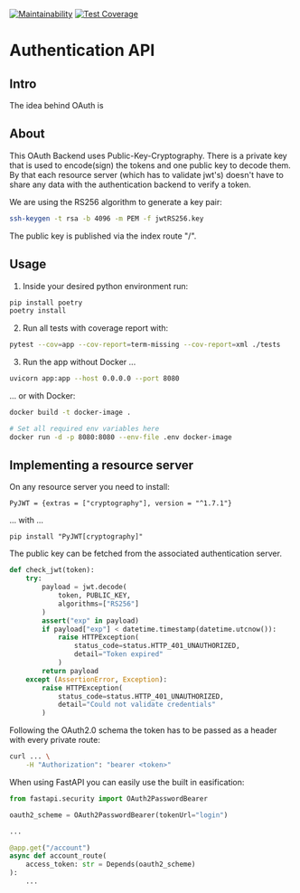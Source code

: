 [![Maintainability](https://api.codeclimate.com/v1/badges/87b6138295fbf87fab46/maintainability)](https://codeclimate.com/github/fastsurvey/authentication-backend/maintainability)
[![Test Coverage](https://api.codeclimate.com/v1/badges/87b6138295fbf87fab46/test_coverage)](https://codeclimate.com/github/fastsurvey/authentication-backend/test_coverage)

# Authentication API

## Intro

The idea behind OAuth is

## About

This OAuth Backend uses Public-Key-Cryptography. There is
a private key that is used to encode(sign) the tokens and
one public key to decode them. By that each resource server
(which has to validate jwt's) doesn't have to share any data
with the authentication backend to verify a token.

We are using the RS256 algorithm to generate a key pair:

```bash
ssh-keygen -t rsa -b 4096 -m PEM -f jwtRS256.key
```

The public key is published via the index route "/".

## Usage

1. Inside your desired python environment run:

```bash
pip install poetry
poetry install
```

2. Run all tests with coverage report with:

```bash
pytest --cov=app --cov-report=term-missing --cov-report=xml ./tests
```

3. Run the app without Docker ...

```bash
uvicorn app:app --host 0.0.0.0 --port 8080
```

... or with Docker:

```bash
docker build -t docker-image .

# Set all required env variables here
docker run -d -p 8080:8080 --env-file .env docker-image
```

## Implementing a resource server

On any resource server you need to install:

```
PyJWT = {extras = ["cryptography"], version = "^1.7.1"}
```

... with ...

```
pip install "PyJWT[cryptography]"
```

The public key can be fetched from the associated authentication server.

```python
def check_jwt(token):
    try:
        payload = jwt.decode(
            token, PUBLIC_KEY,
            algorithms=["RS256"]
        )
        assert("exp" in payload)
        if payload["exp"] < datetime.timestamp(datetime.utcnow()):
            raise HTTPException(
                status_code=status.HTTP_401_UNAUTHORIZED,
                detail="Token expired"
            )
        return payload
    except (AssertionError, Exception):
        raise HTTPException(
            status_code=status.HTTP_401_UNAUTHORIZED,
            detail="Could not validate credentials"
        )
```

Following the OAuth2.0 schema the token has to be passed as a header with every private route:

```bash
curl ... \
    -H "Authorization": "bearer <token>"
```

When using FastAPI you can easily use the built in easification:

```python
from fastapi.security import OAuth2PasswordBearer

oauth2_scheme = OAuth2PasswordBearer(tokenUrl="login")

...

@app.get("/account")
async def account_route(
    access_token: str = Depends(oauth2_scheme)
):
    ...
```
